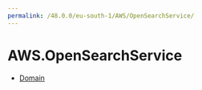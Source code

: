 ```yaml
---
permalink: /48.0.0/eu-south-1/AWS/OpenSearchService/
---
```


# AWS.OpenSearchService



* [Domain](Domain.md)